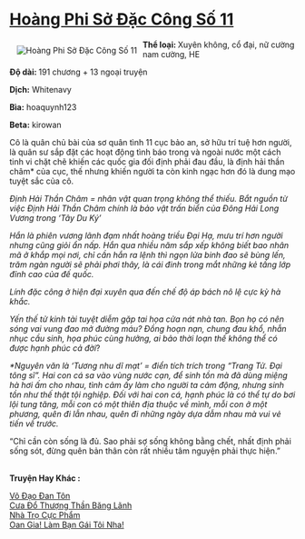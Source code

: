 <a href="https://utruyen.com/hoang-phi-so-dac-cong-so-11/10561/" title="Hoàng Phi Sở Đặc Công Số 11"><h1>Hoàng Phi Sở Đặc Công Số 11</h1></a><div style="display:table"><img align="right" style="float: left; padding: 10px;" src="https://utruyen.com/images/story/200x260/hoang-phi-so-dac-cong-so-11.jpg" alt="Hoàng Phi Sở Đặc Công Số 11"><b>Thể loại: </b>Xuyên không, cổ đại, nữ cường nam cường, HE<p></p><b>Độ dài: </b>191 chương + 13 ngoại truyện<p></p><b>Dịch:</b> Whitenavy<p></p><b>Bìa:</b> hoaquynh123<p></p><b>Beta:</b> kirowan<p></p>Cô là quân chủ bài của sơ quân tình 11 cục bảo an, sở hữu trí tuệ hơn người, là quân sư sắp đặt các hoạt động tình báo trong và ngoài nước một cách tinh vi chặt chẽ khiến các quốc gia đối định phải đau đầu, là định hải thần châm* của cục, thế nhưng khiến người ta còn kinh ngạc hơn đó là dung mạo tuyệt sắc của cô.<p></p><i>*Định Hải Thần Châm = nhân vật quan trọng không thể thiếu. Bắt nguồn từ việc Định Hải Thần Châm chính là bảo vật trấn biển của Đông Hải Long Vương trong ‘Tây Du Ký’</i><p></p>Hắn là phiên vương lãnh đạm nhất hoàng triều Đại Hạ, mưu trí hơn người nhưng cũng giỏi ẩn nấp. Hắn qua nhiều năm sắp xếp không biết bao nhân mã ở khắp mọi nơi, chỉ cần hắn ra lệnh thì ngọn lửa binh đao sẽ bùng lến, trăm ngàn người sẽ phải phơi thây, là cái đinh trong mắt những kẻ tầng lớp đỉnh cao của đế quốc.<p></p>Lính đặc công ở hiện đại xuyên qua đến chế độ áp bách nô lệ cực kỳ hà khắc.<p></p>Yến thế tử kinh tài tuyệt diễm gặp tai họa cửa nát nhà tan. Bọn họ có nên sóng vai vung đao mở đường máu? Đồng hoạn nạn, chung đau khổ, nhẫn nhục cầu sinh, họa phúc cùng hưởng, ai bảo thời loạn thế không thể có được hạnh phúc cả đời*?<p></p><i>*Nguyên văn là ‘Tương nhu dĩ mạt’ = điển tích trích trong “Trang Tử. Đại tông sĩ”. Hai con cá sa vào vùng nước cạn, để sinh tồn mà đã dùng miệng hà hơi ấm cho nhau, tình cảm ấy làm cho người ta cảm động, nhưng sinh tồn như thế thật tội nghiệp. Đối với hai con cá, hạnh phúc là có thể tự do bơi lội tung tăng, mỗi con có một thiên địa thuộc về mình, mỗi con ở một phương, quên đi lẫn nhau, quên đi những ngày dựa dẫm nhau mà vui vẻ tiến về trước.</i><p></p>“Chỉ cần còn sống là đủ. Sao phải sợ sống không bằng chết, nhất định phải sống sót, đừng quên bản thân còn rất nhiều tâm nguyện phải thực hiện.”</div><p><br><b>Truyện Hay Khác :</b></p><a href="https://utruyen.com/vo-dao-dan-ton/3791/" alt="Võ Đạo Đan Tôn">Võ Đạo Đan Tôn</a><br/><a href="https://github.com/quanluxury/truyenhot/tree/master/truyenhay/14993/" alt="Cưa Đổ Thượng Thần Băng Lãnh">Cưa Đổ Thượng Thần Băng Lãnh</a><br/><a href="https://truyenngontinhay.wordpress.com/2019/10/03/nha-tro-cuc-pham/" alt="Nhà Trọ Cực Phẩm">Nhà Trọ Cực Phẩm</a><br/><a href="https://www.flickr.com/photos/184340401@N07/48808990902/" alt="Oan Gia! Làm Bạn Gái Tôi Nha!">Oan Gia! Làm Bạn Gái Tôi Nha!</a><br/>